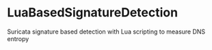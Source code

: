 # LuaBasedSignatureDetection
Suricata signature based detection with Lua scripting to measure DNS entropy
